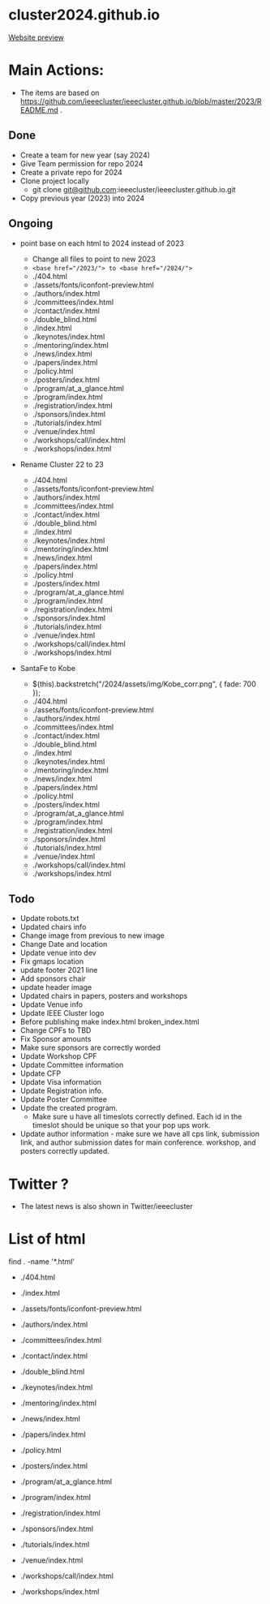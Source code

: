 # cluster2024.github.io
[Website preview](https://hirota-na.github.io/2024/)

# Main Actions:
- The items are based on https://github.com/ieeecluster/ieeecluster.github.io/blob/master/2023/README.md .

## Done
- Create a team for new year (say 2024)
- Give Team permission for repo 2024
- Create a private repo for 2024
- Clone project locally
  - git clone git@github.com:ieeecluster/ieeecluster.github.io.git
- Copy previous year (2023) into 2024

## Ongoing
- point base on each html to 2024 instead of 2023
  - Change all files to point to new 2023
  - ```<base href="/2023/"> to <base href="/2024/">```
  - ./404.html
  - ./assets/fonts/iconfont-preview.html
  - ./authors/index.html
  - ./committees/index.html
  - ./contact/index.html
  - ./double_blind.html
  - ./index.html
  - ./keynotes/index.html
  - ./mentoring/index.html
  - ./news/index.html
  - ./papers/index.html
  - ./policy.html
  - ./posters/index.html
  - ./program/at_a_glance.html
  - ./program/index.html
  - ./registration/index.html
  - ./sponsors/index.html
  - ./tutorials/index.html
  - ./venue/index.html
  - ./workshops/call/index.html
  - ./workshops/index.html

- Rename Cluster 22 to 23
  - ./404.html
  - ./assets/fonts/iconfont-preview.html
  - ./authors/index.html
  - ./committees/index.html
  - ./contact/index.html
  - ./double_blind.html
  - ./index.html
  - ./keynotes/index.html
  - ./mentoring/index.html
  - ./news/index.html
  - ./papers/index.html
  - ./policy.html
  - ./posters/index.html
  - ./program/at_a_glance.html
  - ./program/index.html
  - ./registration/index.html
  - ./sponsors/index.html
  - ./tutorials/index.html
  - ./venue/index.html
  - ./workshops/call/index.html
  - ./workshops/index.html

- SantaFe to Kobe
  - $(this).backstretch("/2024/assets/img/Kobe_corr.png", { fade: 700 });
  - ./404.html
  - ./assets/fonts/iconfont-preview.html
  - ./authors/index.html
  - ./committees/index.html
  - ./contact/index.html
  - ./double_blind.html
  - ./index.html
  - ./keynotes/index.html
  - ./mentoring/index.html
  - ./news/index.html
  - ./papers/index.html
  - ./policy.html
  - ./posters/index.html
  - ./program/at_a_glance.html
  - ./program/index.html
  - ./registration/index.html
  - ./sponsors/index.html
  - ./tutorials/index.html
  - ./venue/index.html
  - ./workshops/call/index.html
  - ./workshops/index.html



## Todo
- Update robots.txt
- Updated chairs info
- Change image from previous to new image
- Change Date and location
- Update venue into dev
- Fix gmaps location
- update footer 2021 line
- Add sponsors chair
- update header image
- Updated chairs in papers, posters and workshops
- Update Venue info
- Update IEEE Cluster logo
- Before publishing make index.html broken_index.html
- Change CPFs to TBD
- Fix Sponsor amounts
- Make sure sponsors are correctly worded
- Update Workshop CPF
- Update Committee information
- Update CFP
- Update Visa information
- Update Registration info.
- Update Poster Committee
- Update the created program.
  - Make sure u have all timeslots correctly defined. Each id in the timeslot should be unique so that your pop ups work.  
- Update author information - make sure we have all cps link, submission link, and author submission dates for main conference. workshop, and posters correctly updated.

# Twitter ?
- The latest news is also shown in Twitter/ieeecluster

# List of html
find . -name '*.html'
- ./404.html
- ./index.html

- ./assets/fonts/iconfont-preview.html
- ./authors/index.html
- ./committees/index.html
- ./contact/index.html
- ./double_blind.html
- ./keynotes/index.html
- ./mentoring/index.html
- ./news/index.html
- ./papers/index.html
- ./policy.html
- ./posters/index.html
- ./program/at_a_glance.html
- ./program/index.html
- ./registration/index.html
- ./sponsors/index.html
- ./tutorials/index.html
- ./venue/index.html
- ./workshops/call/index.html
- ./workshops/index.html


